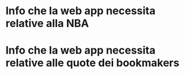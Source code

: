 # Info che la web app necessita relative alla NBA













# Info che la web app necessita relative alle quote dei bookmakers
